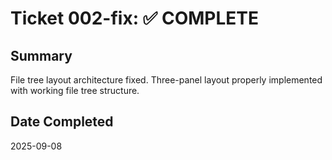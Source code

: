 # Ticket 002-fix: ✅ COMPLETE

## Summary
File tree layout architecture fixed. Three-panel layout properly implemented with working file tree structure.

## Date Completed
2025-09-08
